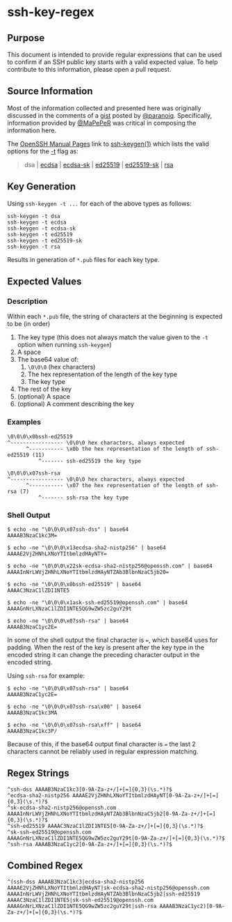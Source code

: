 # ssh-key-regex

## Purpose

This document is intended to provide regular expressions that can be used to confirm if an SSH public key starts with a valid expected value. To help contribute to this information, please open a pull request.

## Source Information

Most of the information collected and presented here was originally discussed in the comments of a [gist](https://gist.github.com/paranoiq/1932126) posted by [@paranoiq](https://gist.github.com/paranoiq). Specifically, information provided by [@MaPePeR](https://gist.github.com/MaPePeR) was critical in composing the information here.

The [OpenSSH Manual Pages](https://www.openssh.com/manual.html) link to [ssh-keygen(1)](https://man.openbsd.org/ssh-keygen) which lists the valid options for the [-t](https://man.openbsd.org/ssh-keygen#t) flag as:
> dsa | [ecdsa](https://man.openbsd.org/ssh-keygen#ecdsa) | [ecdsa-sk](https://man.openbsd.org/ssh-keygen#ecdsa-sk) | [ed25519](https://man.openbsd.org/ssh-keygen#ed25519) | [ed25519-sk](https://man.openbsd.org/ssh-keygen#ed25519-sk) | [rsa](https://man.openbsd.org/ssh-keygen#rsa)

## Key Generation

Using `ssh-keygen -t ...` for each of the above types as follows:

```shell
ssh-keygen -t dsa
ssh-keygen -t ecdsa
ssh-keygen -t ecdsa-sk
ssh-keygen -t ed25519
ssh-keygen -t ed25519-sk
ssh-keygen -t rsa
```

Results in generation of `*.pub` files for each key type.

## Expected Values

### Description

Within each `*.pub` file, the string of characters at the beginning is expected to be (in order)

1. The key type (this does not always match the value given to the `-t` option when running `ssh-keygen`)
1. A space
1. The base64 value of:
   1. `\0\0\0` (hex characters)
   1. The hex representation of the length of the key type
   1. The key type
1. The rest of the key
1. (optional) A space
1. (optional) A comment describing the key

### Examples

```text
\0\0\0\x0bssh-ed25519
^----------------- \0\0\0 hex characters, always expected
      ^----------- \x0b the hex representation of the length of ssh-ed25519 (11)
          ^------- ssh-ed25519 the key type
```

```text
\0\0\0\x07ssh-rsa
^----------------- \0\0\0 hex characters, always expected
      ^----------- \x07 the hex representation of the length of ssh-rsa (7)
          ^------- ssh-rsa the key type
```

### Shell Output

```shell
$ echo -ne "\0\0\0\x07ssh-dss" | base64
AAAAB3NzaC1kc3M=

$ echo -ne "\0\0\0\x13ecdsa-sha2-nistp256" | base64
AAAAE2VjZHNhLXNoYTItbmlzdHAyNTY=

$ echo -ne "\0\0\0\x22sk-ecdsa-sha2-nistp256@openssh.com" | base64
AAAAInNrLWVjZHNhLXNoYTItbmlzdHAyNTZAb3BlbnNzaC5jb20=

$ echo -ne "\0\0\0\x0bssh-ed25519" | base64
AAAAC3NzaC1lZDI1NTE5

$ echo -ne "\0\0\0\x1ask-ssh-ed25519@openssh.com" | base64
AAAAGnNrLXNzaC1lZDI1NTE5QG9wZW5zc2guY29t

$ echo -ne "\0\0\0\x07ssh-rsa" | base64
AAAAB3NzaC1yc2E=
```

In some of the shell output the final character is `=`, which base64 uses for padding. When the rest of the key is present after the key type in the encoded string it can change the preceding character output in the encoded string.

Using `ssh-rsa` for example:

```shell
$ echo -ne "\0\0\0\x07ssh-rsa" | base64
AAAAB3NzaC1yc2E=

$ echo -ne "\0\0\0\x07ssh-rsa\x00" | base64
AAAAB3NzaC1kc3MA

$ echo -ne "\0\0\0\x07ssh-rsa\xff" | base64
AAAAB3NzaC1kc3P/
```

Because of this, if the base64 output final character is `=` the last 2 characters cannot be reliably used in regular expression matching.

## Regex Strings

```regex
^ssh-dss AAAAB3NzaC1kc3[0-9A-Za-z+/]+[=]{0,3}(\s.*)?$
^ecdsa-sha2-nistp256 AAAAE2VjZHNhLXNoYTItbmlzdHAyNT[0-9A-Za-z+/]+[=]{0,3}(\s.*)?$
^sk-ecdsa-sha2-nistp256@openssh.com AAAAInNrLWVjZHNhLXNoYTItbmlzdHAyNTZAb3BlbnNzaC5jb2[0-9A-Za-z+/]+[=]{0,3}(\s.*)?$
^ssh-ed25519 AAAAC3NzaC1lZDI1NTE5[0-9A-Za-z+/]+[=]{0,3}(\s.*)?$
^sk-ssh-ed25519@openssh.com AAAAGnNrLXNzaC1lZDI1NTE5QG9wZW5zc2guY29t[0-9A-Za-z+/]+[=]{0,3}(\s.*)?$
^ssh-rsa AAAAB3NzaC1yc2[0-9A-Za-z+/]+[=]{0,3}(\s.*)?$
```

## Combined Regex

```regex
^(ssh-dss AAAAB3NzaC1kc3|ecdsa-sha2-nistp256 AAAAE2VjZHNhLXNoYTItbmlzdHAyNT|sk-ecdsa-sha2-nistp256@openssh.com AAAAInNrLWVjZHNhLXNoYTItbmlzdHAyNTZAb3BlbnNzaC5jb2|ssh-ed25519 AAAAC3NzaC1lZDI1NTE5|sk-ssh-ed25519@openssh.com AAAAGnNrLXNzaC1lZDI1NTE5QG9wZW5zc2guY29t|ssh-rsa AAAAB3NzaC1yc2)[0-9A-Za-z+/]+[=]{0,3}(\s.*)?$
```

